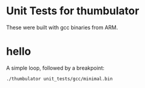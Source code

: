 # Unit Tests for thumbulator 

These were built with gcc binaries from ARM.

# hello 

A simple loop, followed by a breakpoint: 

```
./thumbulator unit_tests/gcc/minimal.bin
``` 
